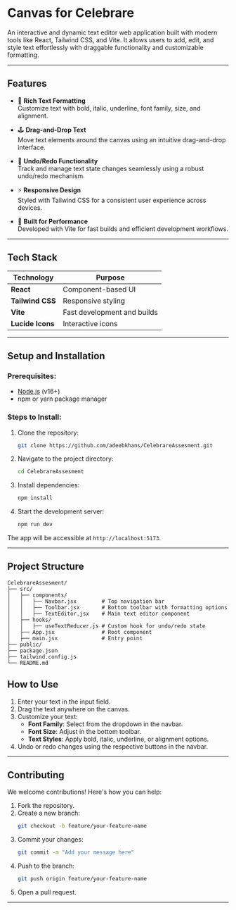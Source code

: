 # **Canvas for Celebrare**

An interactive and dynamic text editor web application built with modern tools like React, Tailwind CSS, and Vite. It allows users to add, edit, and style text effortlessly with draggable functionality and customizable formatting.

---

## **Features**

- 🎨 **Rich Text Formatting**  
  Customize text with bold, italic, underline, font family, size, and alignment.

- 🕹️ **Drag-and-Drop Text**  
  Move text elements around the canvas using an intuitive drag-and-drop interface.

- 🔄 **Undo/Redo Functionality**  
  Track and manage text state changes seamlessly using a robust undo/redo mechanism.

- ⚡ **Responsive Design**  
  Styled with Tailwind CSS for a consistent user experience across devices.

- 🚀 **Built for Performance**  
  Developed with Vite for fast builds and efficient development workflows.

---

## **Tech Stack**

| Technology       | Purpose                     |
|-------------------|-----------------------------|
| **React**        | Component-based UI          |
| **Tailwind CSS** | Responsive styling          |
| **Vite**         | Fast development and builds |
| **Lucide Icons** | Interactive icons           |

---

## **Setup and Installation**

### Prerequisites:
- [Node.js](https://nodejs.org/) (v16+)
- npm or yarn package manager

### Steps to Install:
1. Clone the repository:
   ```bash
   git clone https://github.com/adeebkhans/CelebrareAssesment.git
   ```
2. Navigate to the project directory:
   ```bash
   cd CelebrareAssesment
   ```
3. Install dependencies:
   ```bash
   npm install
   ```
4. Start the development server:
   ```bash
   npm run dev
   ```

The app will be accessible at `http://localhost:5173`.

---

## **Project Structure**

```
CelebrareAssesment/
├── src/
│   ├── components/
│   │   ├── Navbar.jsx        # Top navigation bar
│   │   ├── Toolbar.jsx       # Bottom toolbar with formatting options
│   │   ├── TextEditor.jsx    # Main text editor component
│   ├── hooks/
│   │   ├── useTextReducer.js # Custom hook for undo/redo state
│   ├── App.jsx               # Root component
│   ├── main.jsx              # Entry point
├── public/
├── package.json
├── tailwind.config.js
└── README.md
```


## **How to Use**

1. Enter your text in the input field.
2. Drag the text anywhere on the canvas.
3. Customize your text:
   - **Font Family**: Select from the dropdown in the navbar.
   - **Font Size**: Adjust in the bottom toolbar.
   - **Text Styles**: Apply bold, italic, underline, or alignment options.
4. Undo or redo changes using the respective buttons in the navbar.

---


## **Contributing**

We welcome contributions! Here's how you can help:
1. Fork the repository.
2. Create a new branch:
   ```bash
   git checkout -b feature/your-feature-name
   ```
3. Commit your changes:
   ```bash
   git commit -m "Add your message here"
   ```
4. Push to the branch:
   ```bash
   git push origin feature/your-feature-name
   ```
5. Open a pull request.

---
